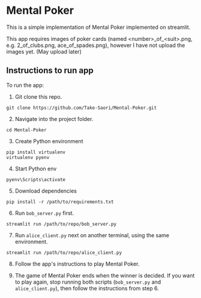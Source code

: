 # Mental Poker
This is a simple implementation of Mental Poker implemented on streamlit.

This app requires images of poker cards (named \<number\>\_of\_\<suit\>.png, e.g. 2_of_clubs.png, ace_of_spades.png), however I have not upload the images yet. (May upload later)

## Instructions to run app

To run the app:
1. Git clone this repo.
```
git clone https://github.com/Take-Saori/Mental-Poker.git
```
2. Navigate into the project folder.
```
cd Mental-Poker
```
3. Create Python environment 
```
pip install virtualenv
virtualenv pyenv
```
4. Start Python env
```
pyenv\Scripts\activate
```
5. Download dependencies
```
pip install -r /path/to/requirements.txt
```
6. Run ``bob_server.py`` first.
```
streamlit run /path/to/repo/bob_server.py
```
7. Run ``alice_client.py`` next on another terminal, using the same environment.
```
streamlit run /path/to/repo/alice_client.py
```
8. Follow the app's instructions to play Mental Poker.

9. The game of Mental Poker ends when the winner is decided. If you want to play again, stop running both scripts (``bob_server.py`` and ``alice_client.py``), then follow the instructions from step 6.